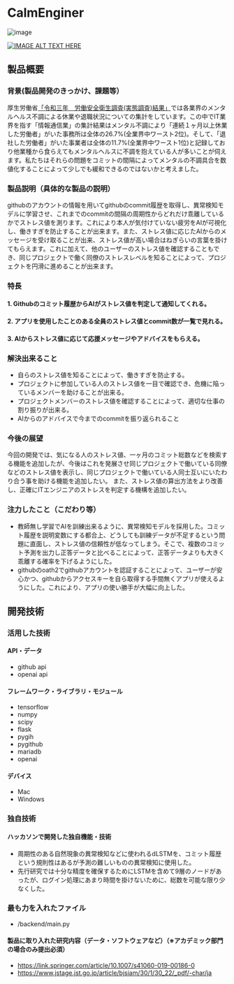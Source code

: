 # CalmEnginer
![image](https://github.com/jphacks/NG_2309/assets/104612339/7fd2ef3c-8048-4fc5-b889-5ff5addcac68)

[![IMAGE ALT TEXT HERE](https://jphacks.com/wp-content/uploads/2023/07/JPHACKS2023_ogp.png)](https://www.youtube.com/watch?v=yYRQEdfGjEg)

## 製品概要
### 背景(製品開発のきっかけ、課題等）
厚生労働省[「令和三年　労働安全衛生調査(実態調査)結果」](https://www.mhlw.go.jp/toukei/list/dl/r03-46-50_kekka-gaiyo01.pdf)では各業界のメンタルヘルス不調による休業や退職状況についての集計をしています。この中でIT業界を指す「情報通信業」の集計結果はメンタル不調により「連続１ヶ月以上休業した労働者」がいた事務所は全体の26.7%(全業界中ワースト2位)。そして、「退社した労働者」がいた事業者は全体の11.7%(全業界中ワースト1位)と記録しており他業種から食らえてもメンタルヘルスに不調を抱えている人が多いことが伺えます。私たちはそれらの問題をコミットの間隔によってメンタルの不調具合を数値化することによって少しでも緩和できるのではないかと考えました。

### 製品説明（具体的な製品の説明）
githubのアカウントの情報を用いてgithubのcommit履歴を取得し、異常検知モデルに学習させ、これまでのcommitの間隔の周期性からどれだけ乖離しているかでストレス値を測ります。これにより本人が気付けていない疲労をAIが可視化し、働きすぎを防止することが出来ます。また、ストレス値に応じたAIからのメッセージを受け取ることが出来、ストレス値が高い場合はねぎらいの言葉を掛けてもらえます。これに加えて、他のユーザーのストレス値を確認することもでき、同じプロジェクトで働く同僚のストレスレベルを知ることによって、プロジェクトを円滑に進めることが出来ます。
### 特長
#### 1. Githubのコミット履歴からAIがストレス値を判定して通知してくれる。
#### 2. アプリを使用したことのある全員のストレス値とcommit数が一覧で見れる。
#### 3. AIからストレス値に応じて応援メッセージやアドバイスをもらえる。

### 解決出来ること
- 自らのストレス値を知ることによって、働きすぎを防止する。
- プロジェクトに参加している人のストレス値を一目で確認でき、危機に陥っているメンバーを助けることが出来る。
- プロジェクトメンバーのストレス値を確認することによって、適切な仕事の割り振りが出来る。
- AIからのアドバイスで今までのcommitを振り返られること
  
### 今後の展望
今回の開発では、気になる人のストレス値、一ヶ月のコミット総数などを検索する機能を追加したが、今後はこれを発展させ同じプロジェクトで働いている同僚などのストレス値を表示し、同じプロジェクトで働いている人同士互いにいたわり合う事を助ける機能を追加したい。
また、ストレス値の算出方法をより改善し、正確にITエンジニアのストレスを判定する機構を追加したい。


### 注力したこと（こだわり等）
* 教師無し学習でAIを訓練出来るように、異常検知モデルを採用した。コミット履歴を説明変数にする都合上、どうしても訓練データが不足するという問題に直面し、ストレス値の信頼性が低なってしまう。そこで、複数のコミット予測を出力し正答データと比べることによって、正答データよりも大きく乖離する確率を下げるようにした。
* githubのoath2でgithubアカウントを認証することによって、ユーザーが安心かつ、githubからアクセスキーを自ら取得する手間無くアプリが使えるようにした。これにより、アプリの使い勝手が大幅に向上した。

## 開発技術
### 活用した技術
#### API・データ
* github api
* openai api

#### フレームワーク・ライブラリ・モジュール
* tensorflow
* numpy
* scipy
* flask
* pygih
* pygithub
* mariadb
* openai

#### デバイス
* Mac
* Windows

### 独自技術
#### ハッカソンで開発した独自機能・技術
* 周期性のある自然現象の異常検知などに使われるdLSTMを、コミット履歴という規則性はあるが予測の難しいものの異常検知に使用した。
* 先行研究では十分な精度を確保するためにLSTMを含めて9層のノードがあったが、ログイン処理にあまり時間を掛けないために、総数を可能な限り少なくした。
### 最も力を入れたファイル
* /backend/main.py

#### 製品に取り入れた研究内容（データ・ソフトウェアなど）（※アカデミック部門の場合のみ提出必須）
* https://link.springer.com/article/10.1007/s41060-019-00186-0
* https://www.jstage.jst.go.jp/article/bjsiam/30/1/30_22/_pdf/-char/ja
